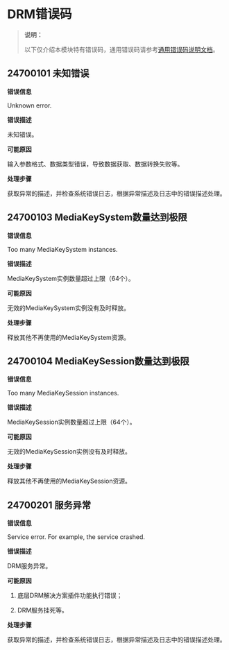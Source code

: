 # DRM错误码

> **说明：**
>
> 以下仅介绍本模块特有错误码，通用错误码请参考[通用错误码说明文档](../errorcode-universal.md)。

## 24700101 未知错误

**错误信息**

Unknown error.

**错误描述**

未知错误。

**可能原因**

输入参数格式、数据类型错误，导致数据获取、数据转换失败等。

**处理步骤**

获取异常的描述，并检查系统错误日志，根据异常描述及日志中的错误描述处理。

## 24700103 MediaKeySystem数量达到极限

**错误信息**

Too many MediaKeySystem instances.

**错误描述**

MediaKeySystem实例数量超过上限（64个）。

**可能原因**

无效的MediaKeySystem实例没有及时释放。

**处理步骤**

释放其他不再使用的MediaKeySystem资源。

## 24700104 MediaKeySession数量达到极限

**错误信息**

Too many MediaKeySession instances.

**错误描述**

MediaKeySession实例数量超过上限（64个）。

**可能原因**

无效的MediaKeySession实例没有及时释放。

**处理步骤**

释放其他不再使用的MediaKeySession资源。

## 24700201 服务异常

**错误信息**

Service error. For example, the service crashed.

**错误描述**

DRM服务异常。

**可能原因**

1. 底层DRM解决方案插件功能执行错误；

2. DRM服务挂死等。

**处理步骤**

获取异常的描述，并检查系统错误日志，根据异常描述及日志中的错误描述处理。

